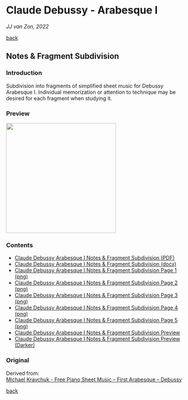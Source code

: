 Claude Debussy - Arabesque Ⅰ
============================

*JJ van Zon, 2022*

[back](../README.md)

Notes & Fragment Subdivision
----------------------------

### Introduction

Subdivision into fragments of simplified sheet music for Debussy Arabesque Ⅰ. Individual memorization or attention to technique may be desired for each fragment when studying it.

### Preview

<img src="debussy-arabesque-1-notes-fragment-subdivision-preview.png" height="300" />

### Contents

- [Claude Debussy Arabesque Ⅰ Notes & Fragment Subdivision (PDF)](debussy-arabesque-1-notes-fragment-subdivision.pdf)
- [Claude Debussy Arabesque Ⅰ Notes & Fragment Subdivision (docx)](debussy-arabesque-1-notes-fragment-subdivision.docx)
- [Claude Debussy Arabesque Ⅰ Notes & Fragment Subdivision Page 1 (png)](debussy-arabesque-1-notes-fragment-subdivision-page-1.png)
- [Claude Debussy Arabesque Ⅰ Notes & Fragment Subdivision Page 2 (png)](debussy-arabesque-1-notes-fragment-subdivision-page-2.png)
- [Claude Debussy Arabesque Ⅰ Notes & Fragment Subdivision Page 3 (png)](debussy-arabesque-1-notes-fragment-subdivision-page-3.png)
- [Claude Debussy Arabesque Ⅰ Notes & Fragment Subdivision Page 4 (png)](debussy-arabesque-1-notes-fragment-subdivision-page-4.png)
- [Claude Debussy Arabesque Ⅰ Notes & Fragment Subdivision Page 5 (png)](debussy-arabesque-1-notes-fragment-subdivision-page-5.png)
- [Claude Debussy Arabesque Ⅰ Notes & Fragment Subdivision Preview](debussy-arabesque-1-notes-fragment-subdivision-preview.png)
- [Claude Debussy Arabesque Ⅰ Notes & Fragment Subdivision Preview (Darker)](debussy-arabesque-1-notes-fragment-subdivision-preview-darker.png)

### Original

Derived from:  
<a href="https://michaelkravchuk.com/free-piano-sheet-music-first-arabesque-debussy/" target="_blank">Michael Kravchuk - Free Piano Sheet Music – First Arabesque – Debussy</a>

[back](../README.md)